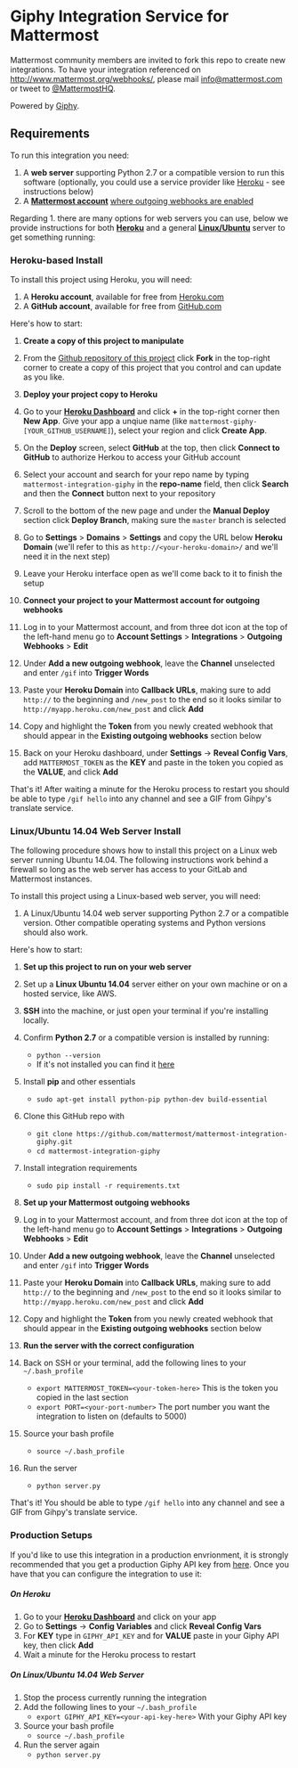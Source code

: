 # Giphy Integration Service for Mattermost

Mattermost community members are invited to fork this repo to create new integrations. To have your integration referenced on http://www.mattermost.org/webhooks/, please mail info@mattermost.com or tweet to [@MattermostHQ](https://twitter.com/mattermosthq). 

Powered by [Giphy](http://giphy.com/).

## Requirements

To run this integration you need:

1. A **web server** supporting Python 2.7 or a compatible version to run this software (optionally, you could use a service provider like [Heroku](http://heroku.com) - see instructions below)
3. A **[Mattermost account](http://www.mattermost.org/)** [where outgoing webhooks are enabled](https://github.com/mattermost/platform/blob/master/doc/integrations/webhooks/Outgoing-Webhooks.md#enabling-outgoing-webhooks)

Regarding 1. there are many options for web servers you can use, below we provide instructions for both [**Heroku**](README.md#heroku-based-install) and a general [**Linux/Ubuntu**](README.md#linuxubuntu-1404-web-server-install) server to get something running:

### Heroku-based Install

To install this project using Heroku, you will need: 

1. A **Heroku account**, available for free from [Heroku.com](http://heroku.com)
2. A **GitHub account**, available for free from [GitHub.com](http://github.com)

Here's how to start:

1. **Create a copy of this project to manipulate**
  1. From the [Github repository of this project](https://github.com/mattermost/mattermost-integration-giphy/) click **Fork** in the top-right corner to create a copy of this project that you control and can update as you like.
2. **Deploy your project copy to Heroku**
  1. Go to your [**Heroku Dashboard**](https://dashboard.heroku.com/apps) and click **+** in the top-right corner then **New App**. Give your app a unqiue name (like `mattermost-giphy-[YOUR_GITHUB_USERNAME]`), select your region and click **Create App**.
  2. On the **Deploy** screen, select **GitHub** at the top, then click **Connect to GitHub** to authorize Herkou to access your GitHub account
  3. Select your account and search for your repo name by typing `mattermost-integration-giphy` in the **repo-name** field, then click **Search** and then the **Connect** button next to your repository
  4. Scroll to the bottom of the new page and under the **Manual Deploy** section click **Deploy Branch**, making sure the `master` branch is selected
  5. Go to **Settings** > **Domains** > **Settings** and copy the URL below **Heroku Domain** (we'll refer to this as `http://<your-heroku-domain>/` and we'll need it in the next step)
  6. Leave your Heroku interface open as we'll come back to it to finish the setup

4. **Connect your project to your Mattermost account for outgoing webhooks**
 1. Log in to your Mattermost account, and from three dot icon at the top of the left-hand menu go to **Account Settings** > **Integrations** > **Outgoing Webhooks** > **Edit**
 2. Under **Add a new outgoing webhook**, leave the **Channel** unselected and enter `/gif` into **Trigger Words**
 3. Paste your **Heroku Domain** into **Callback URLs**, making sure to add `http://` to the beginning and `/new_post` to the end so it looks similar to `http://myapp.heroku.com/new_post` and click **Add**
 4. Copy and highlight the **Token** from you newly created webhook that should appear in the **Existing outgoing webhooks** section below
 5. Back on your Heroku dashboard, under **Settings** -> **Reveal Config Vars**, add `MATTERMOST_TOKEN` as the **KEY** and paste in the token you copied as the **VALUE**, and click **Add**

That's it! After waiting a minute for the Heroku process to restart you should be able to type `/gif hello` into any channel and see a GIF from Gihpy's translate service.

### Linux/Ubuntu 14.04 Web Server Install

The following procedure shows how to install this project on a Linux web server running Ubuntu 14.04. The following instructions work behind a firewall so long as the web server has access to your GitLab and Mattermost instances. 

To install this project using a Linux-based web server, you will need:

1. A Linux/Ubuntu 14.04 web server supporting Python 2.7 or a compatible version. Other compatible operating systems and Python versions should also work. 

Here's how to start:

1. **Set up this project to run on your web server**
 1. Set up a **Linux Ubuntu 14.04** server either on your own machine or on a hosted service, like AWS.
 2. **SSH** into the machine, or just open your terminal if you're installing locally.
 3. Confirm **Python 2.7** or a compatible version is installed by running:
    - `python --version`
    -  If it's not installed you can find it [here](https://www.python.org/downloads/)
 4. Install **pip** and other essentials
    - `sudo apt-get install python-pip python-dev build-essential`
 5. Clone this GitHub repo with
    - `git clone https://github.com/mattermost/mattermost-integration-giphy.git`
    - `cd mattermost-integration-giphy`
 6. Install integration requirements
    - `sudo pip install -r requirements.txt`

2. **Set up your Mattermost outgoing webhooks**
 1. Log in to your Mattermost account, and from three dot icon at the top of the left-hand menu go to **Account Settings** > **Integrations** > **Outgoing Webhooks** > **Edit**
 2. Under **Add a new outgoing webhook**, leave the **Channel** unselected and enter `/gif` into **Trigger Words**
 3. Paste your **Heroku Domain** into **Callback URLs**, making sure to add `http://` to the beginning and `/new_post` to the end so it looks similar to `http://myapp.heroku.com/new_post` and click **Add**
 4. Copy and highlight the **Token** from you newly created webhook that should appear in the **Existing outgoing webhooks** section below

3. **Run the server with the correct configuration**
 7. Back on SSH or your terminal, add the following lines to your `~/.bash_profile`
    - `export MATTERMOST_TOKEN=<your-token-here>` This is the token you copied in the last section
    - `export PORT=<your-port-number>` The port number you want the integration to listen on (defaults to 5000)
 8. Source your bash profile
    - `source ~/.bash_profile`
 9. Run the server
    - `python server.py`

That's it! You should be able to type `/gif hello` into any channel and see a GIF from Gihpy's translate service.

### Production Setups

If you'd like to use this integration in a production envrionment, it is strongly recommended that you get a production Giphy API key from [here](http://api.giphy.com/submit). Once you have that you can configure the integration to use it:

##### On Heroku
1. Go to your [**Heroku Dashboard**](https://dashboard.heroku.com/apps) and click on your app
2. Go to **Settings** -> **Config Variables** and click **Reveal Config Vars**
3. For **KEY** type in `GIPHY_API_KEY` and for **VALUE** paste in your Giphy API key, then click **Add**
4. Wait a minute for the Heroku process to restart

##### On Linux/Ubuntu 14.04 Web Server
1. Stop the process currently running the integration
1. Add the following lines to your `~/.bash_profile`
   - `export GIPHY_API_KEY=<your-api-key-here>` With your Giphy API key
2. Source your bash profile
   - `source ~/.bash_profile`
3. Run the server again
   - `python server.py`
